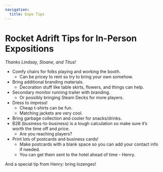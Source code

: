 ```yaml
---
navigation:
  title: Expo Tips
---
```


# Rocket Adrift Tips for In-Person Expositions

_Thanks Lindsay, Sloane, and Titus!_

- Comfy chairs for folks playing and working the booth.
  - Can be pricey to rent so try to bring your own somehow.
- Bring additional branding materials.
  - Decoration stuff like table skirts, flowers, and things can help.
- Secondary monitor running trailer with branding.
  - Or possibly bringing Steam Decks for more players.
- Dress to impress!
  - Cheap t-shirts can be fun.
  - Matching jackets are very cool.
- Bring garbage collection and cooler for snacks/drinks.
- B2B (business-to-business) is a tough calculation so make sure it’s worth the time off and price.
  - Are you reaching players?
- Print lots of postcards and business cards!
  - Make postcards with a blank space so you can add your contact info if needed.
  - You can get them sent to the hotel ahead of time - Henry.

And a special tip from Henry: bring lozenges!
